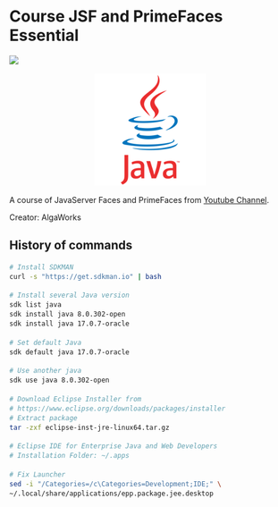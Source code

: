 # Course JSF and PrimeFaces Essential
![](https://img.shields.io/badge/status-completed-brightgreen)

<p align="center">
<img src=".github/logo.png">
</p>

A course of JavaServer Faces and PrimeFaces from [Youtube Channel](https://youtu.be/ezwgBvsd6Ps).

Creator: AlgaWorks

## History of commands

```bash
# Install SDKMAN
curl -s "https://get.sdkman.io" | bash

# Install several Java version
sdk list java
sdk install java 8.0.302-open
sdk install java 17.0.7-oracle

# Set default Java
sdk default java 17.0.7-oracle

# Use another java
sdk use java 8.0.302-open

# Download Eclipse Installer from
# https://www.eclipse.org/downloads/packages/installer
# Extract package
tar -zxf eclipse-inst-jre-linux64.tar.gz

# Eclipse IDE for Enterprise Java and Web Developers
# Installation Folder: ~/.apps

# Fix Launcher
sed -i "/Categories=/c\Categories=Development;IDE;" \
~/.local/share/applications/epp.package.jee.desktop
```
